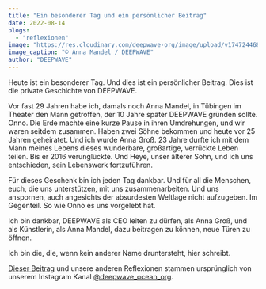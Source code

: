 ```yaml
---
title: "Ein besonderer Tag und ein persönlicher Beitrag"
date: 2022-08-14
blogs: 
  - "reflexionen"
image: "https://res.cloudinary.com/deepwave-org/image/upload/v1747244682/deepwave.org/Screenshot-2023-11-30-164121.png"
image_caption: "© Anna Mandel / DEEPWAVE"
author: "DEEPWAVE"
---
```


Heute ist ein besonderer Tag. Und dies ist ein persönlicher Beitrag. Dies ist die private Geschichte von DEEPWAVE.

Vor fast 29 Jahren habe ich, damals noch Anna Mandel, in Tübingen im Theater den Mann getroffen, der 10 Jahre später DEEPWAVE gründen sollte. Onno. Die Erde machte eine kurze Pause in ihren Umdrehungen, und wir waren seitdem zusammen. Haben zwei Söhne bekommen und heute vor 25 Jahren geheiratet. Und ich wurde Anna Groß. 23 Jahre durfte ich mit dem Mann meines Lebens dieses wunderbare, großartige, verrückte Leben teilen. Bis er 2016 verunglückte. Und Heye, unser älterer Sohn, und ich uns entschieden, sein Lebenswerk fortzuführen.

Für dieses Geschenk bin ich jeden Tag dankbar. Und für all die Menschen, euch, die uns unterstützen, mit uns zusammenarbeiten. Und uns anspornen, auch angesichts der absurdesten Weltlage nicht aufzugeben. Im Gegenteil. So wie Onno es uns vorgelebt hat.

Ich bin dankbar, DEEPWAVE als CEO leiten zu dürfen, als Anna Groß, und als Künstlerin, als Anna Mandel, dazu beitragen zu können, neue Türen zu öffnen.

Ich bin die, die, wenn kein anderer Name druntersteht, hier schreibt.

[Dieser Beitrag](https://www.instagram.com/p/ChPhtZVMmEk/?img_index=1) und unsere anderen Reflexionen stammen ursprünglich von unserem Instagram Kanal [@deepwave\_ocean\_org](https://www.instagram.com/deepwave_ocean_org/).
